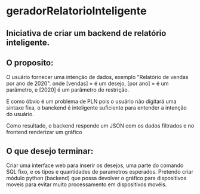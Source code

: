 # geradorRelatorioInteligente

## Iniciativa de criar um backend de relatório inteligente.

## O proposito:
O usuário fornecer uma intenção de dados, exemplo "Relatório de vendas por ano de 2020". 
onde [vendas] = é um desejo, 
[por ano] = é um parâmetro, 
e [2020] é um parâmetro de restrição.

E como óbvio é um problema de PLN pois o usuário não digitará uma sintaxe fixa, o banckend é inteligente suficiente para entender a intenção do usuário.

Como resultado, o backend responde um JSON com os dados filtrados e no frontend renderizar um gráfico

## O que desejo terminar:
Criar uma interface web para inserir os desejos, uma parte do comando SQL fixo, e os tipos e quantidades de parametros esperados.
Pretendo criar módulo python (backend) que possa devolver o gráfico para dispositivos moveis para evitar muito processamento em dispositivos movéis.

